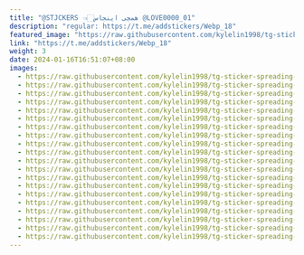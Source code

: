 ```yaml
---
title: "@STJCKERS 👈🏻همچی اینجاس @LOVE0000_01"
description: "regular: https://t.me/addstickers/Webp_18"
featured_image: "https://raw.githubusercontent.com/kylelin1998/tg-sticker-spreading-worldwide-images/main/img/7c8c13ea-1205-4a4c-8eb3-6ff3e21202ea.jpg"
link: "https://t.me/addstickers/Webp_18"
weight: 3
date: 2024-01-16T16:51:07+08:00
images:
  - https://raw.githubusercontent.com/kylelin1998/tg-sticker-spreading-worldwide-images/main/img/7c8c13ea-1205-4a4c-8eb3-6ff3e21202ea.jpg
  - https://raw.githubusercontent.com/kylelin1998/tg-sticker-spreading-worldwide-images/main/img/a5600a08-d8d0-4aba-87e7-4f32d4e7dd9d.jpg
  - https://raw.githubusercontent.com/kylelin1998/tg-sticker-spreading-worldwide-images/main/img/4afefe86-7521-4c98-9f1b-38eb6d5e2f14.jpg
  - https://raw.githubusercontent.com/kylelin1998/tg-sticker-spreading-worldwide-images/main/img/f5b03cde-914d-477b-8e2b-8d06568e3d01.jpg
  - https://raw.githubusercontent.com/kylelin1998/tg-sticker-spreading-worldwide-images/main/img/dd86c331-e314-440a-ae5d-746aa71b7b30.jpg
  - https://raw.githubusercontent.com/kylelin1998/tg-sticker-spreading-worldwide-images/main/img/58f466ab-25c5-49dd-9009-5fcba44d7b0b.jpg
  - https://raw.githubusercontent.com/kylelin1998/tg-sticker-spreading-worldwide-images/main/img/c6d93b02-1adf-4d9e-b6f6-4bc94a67bab5.jpg
  - https://raw.githubusercontent.com/kylelin1998/tg-sticker-spreading-worldwide-images/main/img/c45c29c8-5395-4a0a-9b8e-a3ff76096f64.jpg
  - https://raw.githubusercontent.com/kylelin1998/tg-sticker-spreading-worldwide-images/main/img/244753ef-1b09-4123-94c8-6fd6459e5dab.jpg
  - https://raw.githubusercontent.com/kylelin1998/tg-sticker-spreading-worldwide-images/main/img/4cdce2f6-6e05-4835-a574-ccc248d43e77.jpg
  - https://raw.githubusercontent.com/kylelin1998/tg-sticker-spreading-worldwide-images/main/img/a8953047-c121-49e4-84f5-328de6687ce4.jpg
  - https://raw.githubusercontent.com/kylelin1998/tg-sticker-spreading-worldwide-images/main/img/089bd2a2-c773-4b9b-a395-daad845924ee.jpg
  - https://raw.githubusercontent.com/kylelin1998/tg-sticker-spreading-worldwide-images/main/img/b961bb13-4932-4836-b4ec-03a7e2c08b85.jpg
  - https://raw.githubusercontent.com/kylelin1998/tg-sticker-spreading-worldwide-images/main/img/bb03174a-40b2-4c8d-855a-3c44336010a5.jpg
  - https://raw.githubusercontent.com/kylelin1998/tg-sticker-spreading-worldwide-images/main/img/59749594-c097-4631-894e-8603e4c4766b.jpg
  - https://raw.githubusercontent.com/kylelin1998/tg-sticker-spreading-worldwide-images/main/img/29a0763d-9ea9-4540-b30c-72d3efc41204.jpg
  - https://raw.githubusercontent.com/kylelin1998/tg-sticker-spreading-worldwide-images/main/img/3bf454ed-7147-4c4d-a52b-efa542b1f9cb.jpg
  - https://raw.githubusercontent.com/kylelin1998/tg-sticker-spreading-worldwide-images/main/img/28472867-998d-4835-8e3e-7d1bf3caff09.jpg
  - https://raw.githubusercontent.com/kylelin1998/tg-sticker-spreading-worldwide-images/main/img/c90dbe1e-46a4-4134-81db-af77b1a18e68.jpg
  - https://raw.githubusercontent.com/kylelin1998/tg-sticker-spreading-worldwide-images/main/img/7bf54604-6699-43ab-b92f-1b00f8596eb4.jpg
---
```

